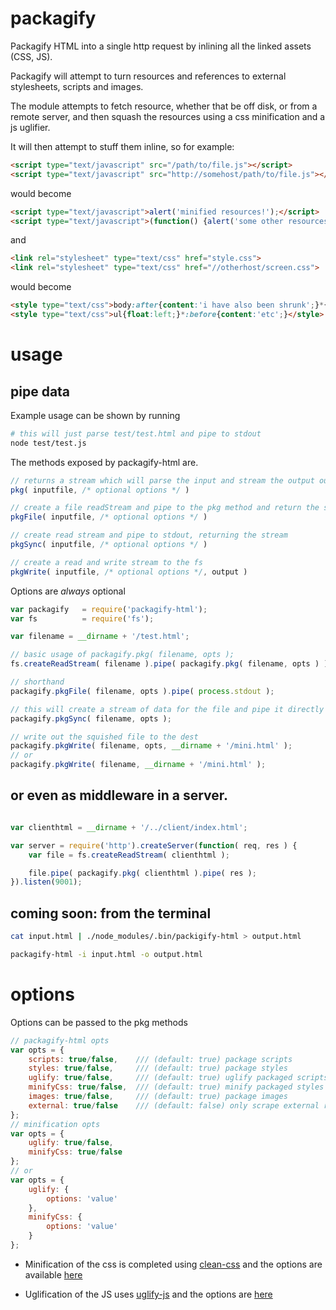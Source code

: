 packagify
=========

Packagify HTML into a single http request by inlining all the linked assets (CSS, JS).

Packagify will attempt to turn resources and references to external stylesheets, scripts and images.

The module attempts to fetch resource, whether that be off disk, or from a remote server, and then squash the resources using a css
minification and a js uglifier.

It will then attempt to stuff them inline, so for example:
```html
<script type="text/javascript" src="/path/to/file.js"></script>
<script type="text/javascript" src="http://somehost/path/to/file.js"></script>
```
would become
```html
<script type="text/javascript">alert('minified resources!');</script>
<script type="text/javascript">(function() {alert('some other resources!');})(window);</script>
```
and
```html
<link rel="stylesheet" type="text/css" href="style.css">
<link rel="stylesheet" type="text/css" href="//otherhost/screen.css">
```
would become
```html
<style type="text/css">body:after{content:'i have also been shrunk';}*{font-family:'Comic Sans MS'}</style>
<style type="text/css">ul{float:left;}*:before{content:'etc';}</style>
```

# usage

## pipe data

Example usage can be shown by running 
```bash
# this will just parse test/test.html and pipe to stdout
node test/test.js
```

The methods exposed by packagify-html are.
```js
// returns a stream which will parse the input and stream the output out
pkg( inputfile, /* optional options */ )

// create a file readStream and pipe to the pkg method and return the stream
pkgFile( inputfile, /* optional options */ )

// create read stream and pipe to stdout, returning the stream
pkgSync( inputfile, /* optional options */ )

// create a read and write stream to the fs 
pkgWrite( inputfile, /* optional options */, output )
```
Options are _always_ optional

```js
var packagify 	= require('packagify-html');
var fs 			= require('fs');

var filename = __dirname + '/test.html';

// basic usage of packagify.pkg( filename, opts );
fs.createReadStream( filename ).pipe( packagify.pkg( filename, opts ) ).pipe( process.stdout );

// shorthand
packagify.pkgFile( filename, opts ).pipe( process.stdout );

// this will create a stream of data for the file and pipe it directly to stdout
packagify.pkgSync( filename, opts );

// write out the squished file to the dest
packagify.pkgWrite( filename, opts, __dirname + '/mini.html' );
// or
packagify.pkgWrite( filename, __dirname + '/mini.html' );

```

## or even as middleware in a server.

```js

var clienthtml = __dirname + '/../client/index.html';

var server = require('http').createServer(function( req, res ) {
	var file = fs.createReadStream( clienthtml );

	file.pipe( packagify.pkg( clienthtml ).pipe( res );
}).listen(9001);

```

## coming soon: from the terminal

```bash
cat input.html | ./node_modules/.bin/packigify-html > output.html

packagify-html -i input.html -o output.html
```

# options

Options can be passed to the pkg methods
```js
// packagify-html opts
var opts = {
	scripts: true/false, 	/// (default: true) package scripts
	styles: true/false, 	/// (default: true)	package styles
	uglify: true/false, 	/// (default: true) uglify packaged scripts
	minifyCss: true/false, 	/// (default: true)	minify packaged styles
	images: true/false, 	/// (default: true) package images
	external: true/false 	/// (default: false) only scrape external resources
};
// minification opts
var opts = {
	uglify: true/false,
	minifyCss: true/false
};
// or
var opts = {
	uglify: {
		options: 'value'
	},
	minifyCss: {
		options: 'value'
	}
};
```
- Minification of the css is completed using [clean-css](https://www.npmjs.org/package/clean-css) and the options are available [here](https://www.npmjs.org/package/clean-css#how-to-use-clean-css-programmatically-)

- Uglification of the JS uses [uglify-js](https://www.npmjs.org/package/uglify-js) and the options are [here](https://www.npmjs.org/package/uglify-js#compressor-options)
